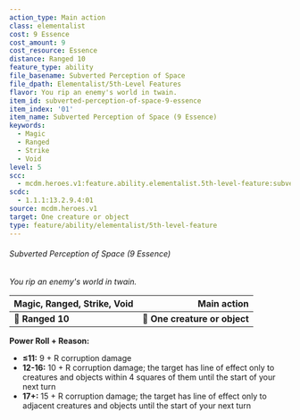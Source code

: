 ```yaml
---
action_type: Main action
class: elementalist
cost: 9 Essence
cost_amount: 9
cost_resource: Essence
distance: Ranged 10
feature_type: ability
file_basename: Subverted Perception of Space
file_dpath: Elementalist/5th-Level Features
flavor: You rip an enemy's world in twain.
item_id: subverted-perception-of-space-9-essence
item_index: '01'
item_name: Subverted Perception of Space (9 Essence)
keywords:
  - Magic
  - Ranged
  - Strike
  - Void
level: 5
scc:
  - mcdm.heroes.v1:feature.ability.elementalist.5th-level-feature:subverted-perception-of-space-9-essence
scdc:
  - 1.1.1:13.2.9.4:01
source: mcdm.heroes.v1
target: One creature or object
type: feature/ability/elementalist/5th-level-feature
---
```


###### Subverted Perception of Space (9 Essence)

*You rip an enemy's world in twain.*

| **Magic, Ranged, Strike, Void** |               **Main action** |
| ------------------------------- | ----------------------------: |
| **📏 Ranged 10**                | **🎯 One creature or object** |

**Power Roll + Reason:**

- **≤11:** 9 + R corruption damage
- **12-16:** 10 + R corruption damage; the target has line of effect only to creatures and objects within 4 squares of them until the start of your next turn
- **17+:** 15 + R corruption damage; the target has line of effect only to adjacent creatures and objects until the start of your next turn
